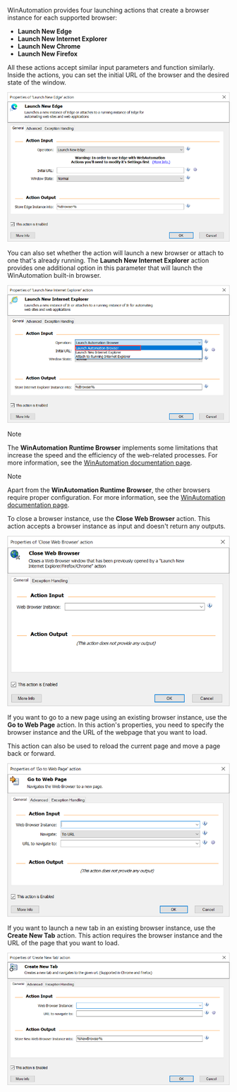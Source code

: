 WinAutomation provides four launching actions that create a browser instance for each supported browser:

- **Launch New Edge**
- **Launch New Internet Explorer**
- **Launch New Chrome**
- **Launch New Firefox**

All these actions accept similar input parameters and function similarly. Inside the actions, you can set the initial URL of the browser and the desired state of the window.

![Screenshot of the Launch New Edge action.](..\media\launch-new-edge-actions.png)

You can also set whether the action will launch a new browser or attach to one that's already running. The **Launch New Internet Explorer** action provides one additional option in this parameter that will launch the WinAutomation built-in browser.

![Screenshot of the Launch New Internet Explorer action.](..\media\launch-new-internet-explorer-actions.png)

> [!NOTE]
> The **WinAutomation Runtime Browser** implements some limitations that increase the speed and the efficiency of the web-related processes. For more information, see the [WinAutomation documentation page](https://docs.winautomation.com/en/actual-internet-explorer-vs-automated-browser.html).

> [!NOTE]
> Apart from the **WinAutomation Runtime Browser**, the other browsers require proper configuration. For more information, see the [WinAutomation documentation page](https://docs.winautomation.com/en/configure-chrome--firefox-and-edge-for-web-automation.html).

To close a browser instance, use the **Close Web Browser** action. This action accepts a browser instance as input and doesn't return any outputs.

![Screenshot of the Close Web Browser action.](..\media\close-web-browser-actions.png)

If you want to go to a new page using an existing browser instance, use the **Go to Web Page** action. In this action's properties, you need to specify the browser instance and the URL of the webpage that you want to load.

This action can also be used to reload the current page and move a page back or forward.

![Screenshot of the Go to Web Page action.](..\media\go-web-page-action.png)

If you want to launch a new tab in an existing browser instance, use the **Create New Tab** action. This action requires the browser instance and the URL of the page that you want to load.

![Screenshot of the Create New Tab action.](..\media\create-new-tab-actions.png)
